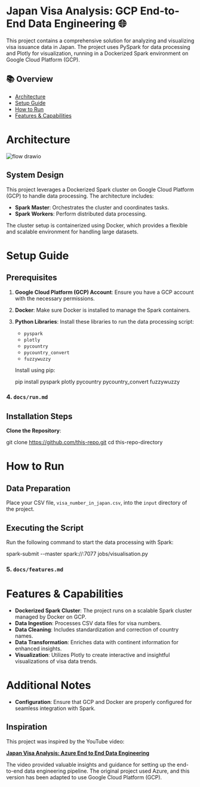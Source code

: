 
# Japan Visa Analysis: GCP End-to-End Data Engineering 🌐

This project contains a comprehensive solution for analyzing and visualizing visa issuance data in Japan. The project uses PySpark for data processing and Plotly for visualization, running in a Dockerized Spark environment on Google Cloud Platform (GCP).

## 📚 Overview
- [Architecture](docs/architecture.md)
- [Setup Guide](docs/setup.md)
- [How to Run](docs/run.md)
- [Features & Capabilities](docs/features.md)

# Architecture

![flow drawio](https://github.com/user-attachments/assets/0e150f5f-2276-403e-8f42-aa3c037fda6c)


## System Design

This project leverages a Dockerized Spark cluster on Google Cloud Platform (GCP) to handle data processing. The architecture includes:

- **Spark Master**: Orchestrates the cluster and coordinates tasks.
- **Spark Workers**: Perform distributed data processing.

The cluster setup is containerized using Docker, which provides a flexible and scalable environment for handling large datasets.

# Setup Guide

## Prerequisites

1. **Google Cloud Platform (GCP) Account**: Ensure you have a GCP account with the necessary permissions.
2. **Docker**: Make sure Docker is installed to manage the Spark containers.
3. **Python Libraries**: Install these libraries to run the data processing script:
   - `pyspark`
   - `plotly`
   - `pycountry`
   - `pycountry_convert`
   - `fuzzywuzzy`
   
   Install using pip:
   
   pip install pyspark plotly pycountry pycountry_convert fuzzywuzzy


### 4. `docs/run.md`

## Installation Steps

**Clone the Repository**:
   
   git clone https://github.com/this-repo.git
   cd this-repo-directory

# How to Run

## Data Preparation

Place your CSV file, `visa_number_in_japan.csv`, into the `input` directory of the project.

## Executing the Script

Run the following command to start the data processing with Spark:

spark-submit --master spark://<spark-master-url>:7077 jobs/visualisation.py



### 5. `docs/features.md`


# Features & Capabilities

- **Dockerized Spark Cluster**: The project runs on a scalable Spark cluster managed by Docker on GCP.
- **Data Ingestion**: Processes CSV data files for visa numbers.
- **Data Cleaning**: Includes standardization and correction of country names.
- **Data Transformation**: Enriches data with continent information for enhanced insights.
- **Visualization**: Utilizes Plotly to create interactive and insightful visualizations of visa data trends.


# Additional Notes

- **Configuration**: Ensure that GCP and Docker are properly configured for seamless integration with Spark.

## Inspiration

This project was inspired by the YouTube video:

[**Japan Visa Analysis: Azure End to End Data Engineering**](https://www.youtube.com/watch?v=f-IcM8mFmDc)

The video provided valuable insights and guidance for setting up the end-to-end data engineering pipeline. The original project used Azure, and this version has been adapted to use Google Cloud Platform (GCP).

